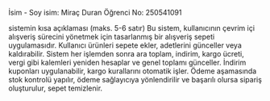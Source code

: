 İsim - Soy isim: Miraç Duran
Öğrenci No: 250541091

sistemin kısa açıklaması (maks. 5-6 satır)
Bu sistem, kullanıcının çevrim içi alışveriş sürecini yönetmek için tasarlanmış bir alışveriş sepeti uygulamasıdır.
Kullanıcı ürünleri sepete ekler, adetlerini günceller veya kaldırabilir.
Sistem her işlemden sonra ara toplam, indirim, kargo ücreti, vergi gibi kalemleri yeniden hesaplar ve genel toplamı günceller.
İndirim kuponları uygulanabilir, kargo kurallarını otomatik işler.
Ödeme aşamasında stok kontrolü yapılır, ödeme sağlayıcıya yönlendirilir ve başarılı olursa sipariş oluşturulur, sepet temizlenir.
